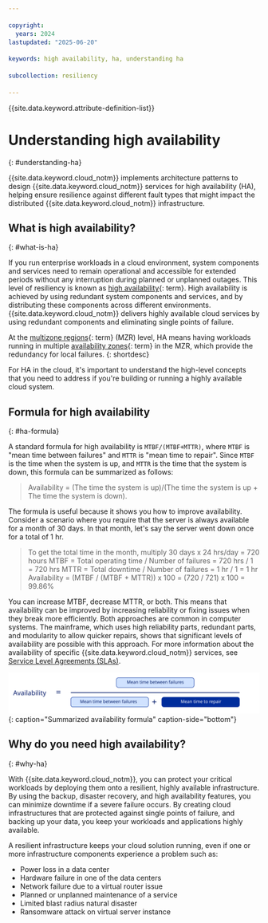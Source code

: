 ```yaml
---

copyright:
  years: 2024
lastupdated: "2025-06-20"

keywords: high availability, ha, understanding ha

subcollection: resiliency

---
```


{{site.data.keyword.attribute-definition-list}}

# Understanding high availability
{: #understanding-ha}

{{site.data.keyword.cloud_notm}} implements architecture patterns to design {{site.data.keyword.cloud_notm}} services for high availability (HA), helping ensure resilience against different fault types that might impact the distributed {{site.data.keyword.cloud_notm}} infrastructure.

## What is high availability?
{: #what-is-ha}

If you run enterprise workloads in a cloud environment, system components and services need to remain operational and accessible for extended periods without any interruption during planned or unplanned outages. This level of resiliency is known as [high availability](#x2284708){: term}. High availability is achieved by using redundant system components and services, and by distributing these components across different environments. {{site.data.keyword.cloud_notm}} delivers highly available cloud services by using redundant components and eliminating single points of failure.

At the [multizone regions](#x9774820){: term} (MZR) level, HA means having workloads running in multiple [availability zones](#x7018171){: term} in the MZR, which provide the redundancy for local failures.
{: shortdesc}

For HA in the cloud, it's important to understand the high-level concepts that you need to address if you're building or running a highly available cloud system.

## Formula for high availability
{: #ha-formula}

A standard formula for high availability is `MTBF/(MTBF+MTTR)`, where `MTBF` is "mean time between failures" and `MTTR` is "mean time to repair". Since `MTBF` is the time when the system is up, and `MTTR` is the time that the system is down, this formula can be summarized as follows:

> Availability = (The time the system is up)/(The time the system is up + The time the system is down).

The formula is useful because it shows you how to improve availability. Consider a scenario where you require that the server is always available for a month of 30 days. In that month, let's say the server went down once for a total of 1 hr.

> To get the total time in the month, multiply 30 days x 24 hrs/day = 720 hours
> MTBF = Total operating time / Number of failures = 720 hrs / 1 = 720 hrs
> MTTR = Total downtime / Number of failures = 1 hr / 1 = 1 hr
> Availability = (MTBF / (MTBF + MTTR)) x 100 = (720 / 721) x 100 = 99.86%

You can increase MTBF, decrease MTTR, or both. This means that availability can be improved by increasing reliability or fixing issues when they break more efficiently. Both approaches are common in computer systems. The mainframe, which uses high reliability parts, redundant parts, and modularity to allow quicker repairs, shows that significant levels of availability are possible with this approach. For more information about the availability of specific {{site.data.keyword.cloud_notm}} services, see [Service Level Agreements (SLAs)](https://www.ibm.com/support/customer/csol/terms/?id=i126-9268).

![Availability formula.](images/availability-formula.svg "Availability formula"){: caption="Summarized availability formula" caption-side="bottom"}

## Why do you need high availability?
{: #why-ha}

With {{site.data.keyword.cloud_notm}}, you can protect your critical workloads by deploying them onto a resilient, highly available infrastructure. By using the backup, disaster recovery, and high availability features, you can minimize downtime if a severe failure occurs. By creating cloud infrastructures that are protected against single points of failure, and backing up your data, you keep your workloads and applications highly available.

A resilient infrastructure keeps your cloud solution running, even if one or more infrastructure components experience a problem such as:

- Power loss in a data center
- Hardware failure in one of the data centers
- Network failure due to a virtual router issue
- Planned or unplanned maintenance of a service
- Limited blast radius natural disaster
- Ransomware attack on virtual server instance
